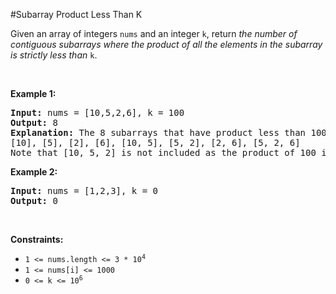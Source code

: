 #Subarray Product Less Than K
<p>Given an array of integers <code>nums</code> and an integer <code>k</code>, return <em>the number of contiguous subarrays where the product of all the elements in the subarray is strictly less than </em><code>k</code>.</p>
<p> </p>
<p><strong class="example">Example 1:</strong></p>
<pre><strong>Input:</strong> nums = [10,5,2,6], k = 100
<strong>Output:</strong> 8
<strong>Explanation:</strong> The 8 subarrays that have product less than 100 are:
[10], [5], [2], [6], [10, 5], [5, 2], [2, 6], [5, 2, 6]
Note that [10, 5, 2] is not included as the product of 100 is not strictly less than k.
</pre>
<p><strong class="example">Example 2:</strong></p>
<pre><strong>Input:</strong> nums = [1,2,3], k = 0
<strong>Output:</strong> 0
</pre>
<p> </p>
<p><strong>Constraints:</strong></p>
<ul>
<li><code>1 &lt;= nums.length &lt;= 3 * 10<sup>4</sup></code></li>
<li><code>1 &lt;= nums[i] &lt;= 1000</code></li>
<li><code>0 &lt;= k &lt;= 10<sup>6</sup></code></li>
</ul>
